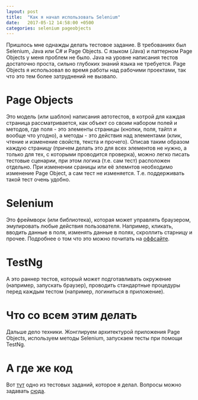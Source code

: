 ```yaml
---
layout: post
title:  "Как я начал использовать Selenium"
date:   2017-05-12 14:58:00 +0500
categories: selenium pageobjects
---
```


Пришлось мне однажды делать тестовое задание. В требованиях был Selenium, Java или C# и Page Objects.
С языком (Java) и паттерном Page Objects у меня проблем не было. Java на уровне написания тестов достаточно проста, сильно глубоких знаний языка не требуется. Page Objects я использовал во время работы над рабочими проектами, так что это тем более затруднений не вызвало.

# Page Objects

Это модель (или шаблон) написания автотестов, в котрой для каждая страница рассматривается, как объект со своим набором полей и методов, где поля - это элементы страницы (кнопки, поля, тайтл и вообще что угодно), а методы - это действия над элементами (клик, чтение и изменение свойств, текста  и прочего). Описав таким образом каждую страницу (причем делать это для всех элементов не нужно, а только для тех, с которыми проводится проверка), можно легко писать тестовые сценарии, при этом логика (т.е. сам тест) расположен отдельно. При изменении сраницы или её элемнтов необходимо изменение Page Object, а сам тест не изменяется. Т.е. поддерживать такой тест очень удобно.

# Selenium

Это фреймворк (или библиотека), которая может управлять браузером, эмулировать любые действия пользователя. Например, кликать, вводить данные в поля, изменять данные в полях, скроллить старницу и прочее. Подробнее о том что это можно почитать на [оффсайте](http://seleniumhq.org/).

# TestNg

А это раннер тестов, который может подготавливать окружение (например, запускать браузер), проводить стандартные процедуры перед каждым тестом (например, логиниться в приложение).

# Что со всем этим делать

Дальше дело техники. Жонглируем архитектурой приложения Page Objects, используем методы Selenium, запускаем тесты при помощи TestNg.

# А где же код

Вот [тут](https://github.com/demshin/RealTimeBoard-Testing) одно из тестовых заданий, которое я делал. Вопросы можно задавать [сюда](https://t.me/demshin).